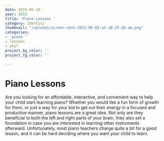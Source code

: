 ```yaml
---
date: 2019-05-16
year: 2019
title: 'Piano Lessons '
category: Identity
thumbnail: "/uploads/screen-shot-2021-06-02-at-10-25-28-am.png"
categories:
- 'piano '
- lessons
- why?
project_bg_color: ''
project_fg_color: ''

---
```

# Piano Lessons

Are you looking for an affordable, interactive, and convenient way to help your child start learning piano? Whether you would like a fun form of growth for them, or just a way for your kid to get out their energy in a focused and productive manner, piano lessons are a great idea. Not only are they beneficial to both the left and right parts of your brain, they also set a foundation in case you are interested in learning other instruments afterward.  Unfortunately, most piano teachers charge quite a bit for a good lesson, and it can be hard deciding where you want your child to learn.